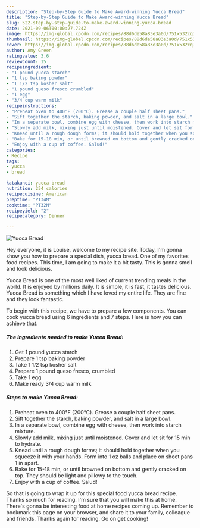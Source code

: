 ```yaml
---
description: "Step-by-Step Guide to Make Award-winning Yucca Bread"
title: "Step-by-Step Guide to Make Award-winning Yucca Bread"
slug: 522-step-by-step-guide-to-make-award-winning-yucca-bread
date: 2021-09-06T00:00:27.724Z
image: https://img-global.cpcdn.com/recipes/88d6de58a83e3a0d/751x532cq70/yucca-bread-recipe-main-photo.jpg
thumbnail: https://img-global.cpcdn.com/recipes/88d6de58a83e3a0d/751x532cq70/yucca-bread-recipe-main-photo.jpg
cover: https://img-global.cpcdn.com/recipes/88d6de58a83e3a0d/751x532cq70/yucca-bread-recipe-main-photo.jpg
author: Amy Green
ratingvalue: 3.6
reviewcount: 15
recipeingredient:
- "1 pound yucca starch"
- "1 tsp baking powder"
- "1 1/2 tsp kosher salt"
- "1 pound queso fresco crumbled"
- "1 egg"
- "3/4 cup warm milk"
recipeinstructions:
- "Preheat oven to 400°F (200°C). Grease a couple half sheet pans."
- "Sift together the starch, baking powder, and salt in a large bowl."
- "In a separate bowl, combine egg with cheese, then work into starch mixture."
- "Slowly add milk, mixing just until moistened. Cover and let sit for 15 min to hydrate."
- "Knead until a rough dough forms; it should hold together when you squeeze it with your hands. Form into 1 oz balls and place on sheet pans 1 in apart."
- "Bake for 15-18 min, or until browned on bottom and gently cracked on top. They should be light and pillowy to the touch."
- "Enjoy with a cup of coffee. Salud!"
categories:
- Recipe
tags:
- yucca
- bread

katakunci: yucca bread 
nutrition: 254 calories
recipecuisine: American
preptime: "PT34M"
cooktime: "PT32M"
recipeyield: "2"
recipecategory: Dinner

---
```



![Yucca Bread](https://img-global.cpcdn.com/recipes/88d6de58a83e3a0d/751x532cq70/yucca-bread-recipe-main-photo.jpg)

Hey everyone, it is Louise, welcome to my recipe site. Today, I'm gonna show you how to prepare a special dish, yucca bread. One of my favorites food recipes. This time, I am going to make it a bit tasty. This is gonna smell and look delicious.

Yucca Bread is one of the most well liked of current trending meals in the world. It is enjoyed by millions daily. It is simple, it is fast, it tastes delicious. Yucca Bread is something which I have loved my entire life. They are fine and they look fantastic.




To begin with this recipe, we have to prepare a few components. You can cook yucca bread using 6 ingredients and 7 steps. Here is how you can achieve that.

<!--inarticleads1-->

##### The ingredients needed to make Yucca Bread:

1. Get 1 pound yucca starch
1. Prepare 1 tsp baking powder
1. Take 1 1/2 tsp kosher salt
1. Prepare 1 pound queso fresco, crumbled
1. Take 1 egg
1. Make ready 3/4 cup warm milk




<!--inarticleads2-->

##### Steps to make Yucca Bread:

1. Preheat oven to 400°F (200°C). Grease a couple half sheet pans.
1. Sift together the starch, baking powder, and salt in a large bowl.
1. In a separate bowl, combine egg with cheese, then work into starch mixture.
1. Slowly add milk, mixing just until moistened. Cover and let sit for 15 min to hydrate.
1. Knead until a rough dough forms; it should hold together when you squeeze it with your hands. Form into 1 oz balls and place on sheet pans 1 in apart.
1. Bake for 15-18 min, or until browned on bottom and gently cracked on top. They should be light and pillowy to the touch.
1. Enjoy with a cup of coffee. Salud!




So that is going to wrap it up for this special food yucca bread recipe. Thanks so much for reading. I'm sure that you will make this at home. There's gonna be interesting food at home recipes coming up. Remember to bookmark this page on your browser, and share it to your family, colleague and friends. Thanks again for reading. Go on get cooking!
